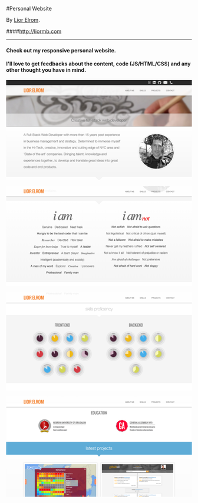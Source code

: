 #Personal Website

By [Lior Elrom](http://liormb.com/).

####<http://liormb.com>

- - -

#### Check out my responsive personal website.
#### I'll love to get feedbacks about the content, code (JS/HTML/CSS) and any other thought you have in mind.

![Personal Website](assets/images/liormb1.png "Lior Elrom")

![Personal Website](assets/images/liormb2.png "Lior Elrom")

![Personal Website](assets/images/liormb3.png "Lior Elrom")

![Personal Website](assets/images/liormb4.png "Lior Elrom")


